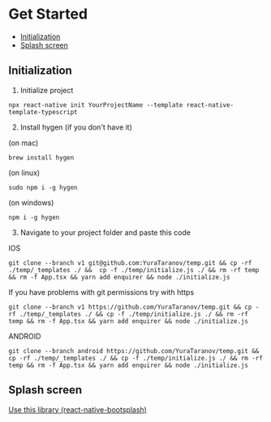 # Get Started

- [Initialization](#Initialization)
- [Splash screen](#Splash-screen)

## Initialization

1. Initialize project

```
npx react-native init YourProjectName --template react-native-template-typescript
```

2. Install hygen (if you don't have it)

(on mac)

```
brew install hygen
```

(on linux)

```
sudo npm i -g hygen
```

(on windows)

```
npm i -g hygen
```

3. Navigate to your project folder and paste this code

IOS

```
git clone --branch v1 git@github.com:YuraTaranov/temp.git && cp -rf ./temp/_templates ./ &&  cp -f ./temp/initialize.js ./ && rm -rf temp && rm -f App.tsx && yarn add enquirer && node ./initialize.js
```

If you have problems with git permissions try with https

```
git clone --branch v1 https://github.com/YuraTaranov/temp.git && cp -rf ./temp/_templates ./ && cp -f ./temp/initialize.js ./ && rm -rf temp && rm -f App.tsx && yarn add enquirer && node ./initialize.js
```

ANDROID

```
git clone --branch android https://github.com/YuraTaranov/temp.git && cp -rf ./temp/_templates ./ && cp -f ./temp/initialize.js ./ && rm -rf temp && rm -f App.tsx && yarn add enquirer && node ./initialize.js
```

## Splash screen

[Use this library (react-native-bootsplash)](https://github.com/zoontek/react-native-bootsplash)
